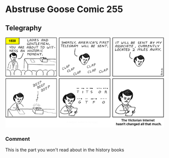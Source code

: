 # Abstruse Goose Comic 255
## Telegraphy

![image](comics/what_hath_god_wrought.png)
### Comment
This is the part you won't read about in the history books
